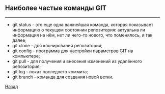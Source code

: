 ## Наиболее частые команды GIT
---
* git status - это еще одна важнейшая команда, которая показывает информацию о текущем состоянии репозитория: актуальна ли информация на нём, нет ли чего-то нового, что поменялось, и так далее;
* git clone - для клонирования репозитория;
* git config - программа для настройки параметров GIT на компьютере;
* git pull - для получения и внесения изменений из удалённого репозитория;
* git log - показ последнего коммита;
* git branch - команда для создания новой ветки.

[Назад](./readme.md)